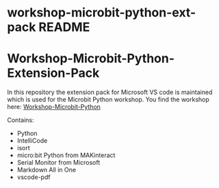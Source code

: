 # workshop-microbit-python-ext-pack README

# Workshop-Microbit-Python-Extension-Pack

In this repository the extension pack for Microsoft VS code is maintained which is used for the Microbit Python workshop.
You find the workshop here: [Workshop-Microbit-Python](https://github.com/advocd/Workshop-Microbit-Python)


Contains:
- Python
- IntelliCode
- isort 
- micro:bit Python from MAKinteract
- Serial Monitor from Microsoft
- Markdown All in One
- vscode-pdf
